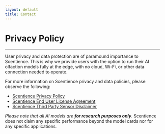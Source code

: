 ```yaml
---
layout: default
title: Contact
---
```


# Privacy Policy

---
User privacy and data protection are of paramound importance to Scentience.
This is why we provide users with the option to run their AI olfaction models fully at the edge, with no cloud, Wi-Fi, or other data connection needed to operate.


For more information on Scentience privacy and data policies, please observe the following:
- [Scentience Privacy Policy](https://scentience.ai/app-privacy-policy)
- [Scentience End User License Agreement](https://scentience.ai/app-eula)
- [Scentience Third Party Sensor Disclaimer](https://scentience.ai/third-party-disclaimer)

_Please note that all AI models are **for research purposes only**._ 
Scentience does not claim any specific performance beyond the model cards nor for any specific applications.

<!-- <form>
    <label for="name">Name:</label>
    <input type="text" id="name" name="name">
    <label for="message">Message:</label>
    <textarea id="message" name="message"></textarea>
    <button type="submit">Send</button>
</form>

*(Note: This is a static form demo; add a backend like Formspree for real submissions.)* -->